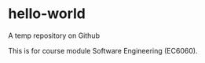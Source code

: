 # hello-world

A temp repository on Github

This is for course module Software Engineering (EC6060).
